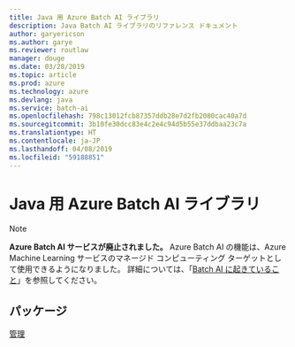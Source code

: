 ```yaml
---
title: Java 用 Azure Batch AI ライブラリ
description: Java Batch AI ライブラリのリファレンス ドキュメント
author: garyericson
ms.author: garye
ms.reviewer: routlaw
manager: douge
ms.date: 03/28/2019
ms.topic: article
ms.prod: azure
ms.technology: azure
ms.devlang: java
ms.service: batch-ai
ms.openlocfilehash: 798c13012fcb87357ddb28e7d2fb2080cac40a7d
ms.sourcegitcommit: 3b10fe30dcc83e4c2e4c94d5b55e37ddbaa23c7a
ms.translationtype: HT
ms.contentlocale: ja-JP
ms.lasthandoff: 04/08/2019
ms.locfileid: "59188851"
---
```

# <a name="azure-batch-ai-libraries-for-java"></a>Java 用 Azure Batch AI ライブラリ

>[!Note]
>**Azure Batch AI サービスが廃止されました。** Azure Batch AI の機能は、Azure Machine Learning サービスのマネージド コンピューティング ターゲットとして使用できるようになりました。 詳細については、「[Batch AI に起きていること](https://aka.ms/batchai-retirement)」を参照してください。

## <a name="packages"></a>パッケージ

[管理](/java/api/overview/azure/batchai/management)